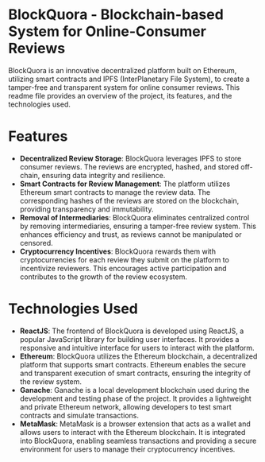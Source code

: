 # BlockQuora - Blockchain-based System for Online-Consumer Reviews
BlockQuora is an innovative decentralized platform built on Ethereum, utilizing smart contracts and IPFS (InterPlanetary File System), to create a tamper-free and transparent system for online consumer reviews. This readme file provides an overview of the project, its features, and the technologies used.
# Features
- **Decentralized Review Storage**: BlockQuora leverages IPFS to store consumer reviews. The reviews are encrypted, hashed, and stored off-chain, ensuring data integrity and resilience.
- **Smart Contracts for Review Management**: The platform utilizes Ethereum smart contracts to manage the review data. The corresponding hashes of the reviews are stored on the blockchain, providing transparency and immutability.
- **Removal of Intermediaries**: BlockQuora eliminates centralized control by removing intermediaries, ensuring a tamper-free review system. This enhances efficiency and trust, as reviews cannot be manipulated or censored.
- **Cryptocurrency Incentives**: BlockQuora rewards them with cryptocurrencies for each review they submit on the platform to incentivize reviewers. This encourages active participation and contributes to the growth of the review ecosystem.

# Technologies Used
- **ReactJS**: The frontend of BlockQuora is developed using ReactJS, a popular JavaScript library for building user interfaces. It provides a responsive and intuitive interface for users to interact with the platform.
- **Ethereum**: BlockQuora utilizes the Ethereum blockchain, a decentralized platform that supports smart contracts. Ethereum enables the secure and transparent execution of smart contracts, ensuring the integrity of the review system.
- **Ganache**: Ganache is a local development blockchain used during the development and testing phase of the project. It provides a lightweight and private Ethereum network, allowing developers to test smart contracts and simulate transactions.
- **MetaMask**: MetaMask is a browser extension that acts as a wallet and allows users to interact with the Ethereum blockchain. It is integrated into BlockQuora, enabling seamless transactions and providing a secure environment for users to manage their cryptocurrency incentives.
